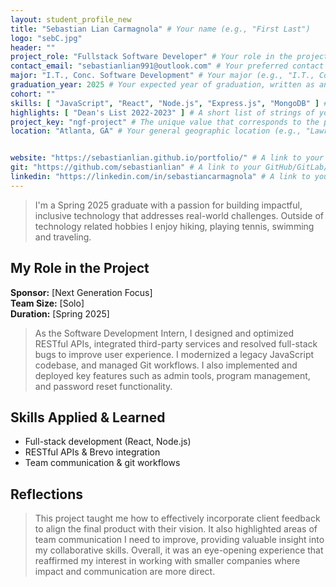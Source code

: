 ```yaml
---
layout: student_profile_new
title: "Sebastian Lian Carmagnola" # Your name (e.g., "First Last")
logo: "sebC.jpg"
header: ""
project_role: "Fullstack Software Developer" # Your role in the project (e.g., "UX Designer")
contact_email: "sebastianlian991@outlook.com" # Your preferred contact email address (e.g., "flast@ggc.edu")
major: "I.T., Conc. Software Development" # Your major (e.g., "I.T., Conc. Software Development")
graduation_year: 2025 # Your expected year of graduation, written as an integer (e.g., 2025)
cohort: ""
skills: [ "JavaScript", "React", "Node.js", "Express.js", "MongoDB" ] # A short list of strings of your most notable skills (e.g., [ "Java", "JavaScript" ])
highlights: [ "Dean's List 2022-2023" ] # A short list of strings of your most notable academic/personal achievements (e.g., [ "President's List", "Dean's List" ])
project_key: "ngf-project" # The unique value that corresponds to the project you completed (e.g., "chemistry-app")
location: "Atlanta, GA" # Your general geographic location (e.g., "Lawrenceville, GA")


website: "https://sebastianlian.github.io/portfolio/" # A link to your personal website, if any (e.g., "https://my-website.com")
git: "https://github.com/sebastianlian" # A link to your GitHub/GitLab/Bitbucket/etc. profile, if any (e.g., "https://github.com/username")
linkedin: "https://linkedin.com/in/sebastiancarmagnola" # A link to your LinkedIn profile, if any (e.g., "https://linkedin.com/username")
---
```


> I'm a Spring 2025 graduate with a passion for building impactful, inclusive technology that addresses real-world challenges. Outside of technology related hobbies I enjoy hiking, playing tennis, swimming and traveling.

## My Role in the Project

**Sponsor:** [Next Generation Focus]  
**Team Size:** [Solo]  
**Duration:** [Spring 2025]

> As the Software Development Intern, I designed and optimized RESTful APIs, integrated third-party services and resolved full-stack bugs to improve user experience. I modernized a legacy JavaScript codebase, and managed Git workflows. I also implemented and deployed key features such as admin tools, program management, and password reset functionality.

## Skills Applied & Learned

- Full-stack development (React, Node.js)
- RESTful APIs & Brevo integration
- Team communication & git workflows

## Reflections

> This project taught me how to effectively incorporate client feedback to align the final product with their vision. It also highlighted areas of team communication I need to improve, providing valuable insight into my collaborative skills. Overall, it was an eye-opening experience that reaffirmed my interest in working with smaller companies where impact and communication are more direct.
